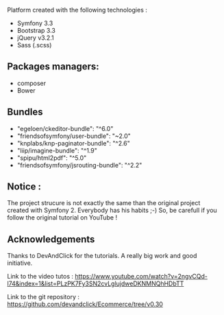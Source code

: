Platform created with the following technologies : 
 
- Symfony 3.3
- Bootstrap 3.3
- jQuery v3.2.1
- Sass (.scss)

Packages managers:
------------------
- composer
- Bower

Bundles
--------
- "egeloen/ckeditor-bundle": "^6.0"
- "friendsofsymfony/user-bundle": "~2.0"
- "knplabs/knp-paginator-bundle": "^2.6"
- "liip/imagine-bundle": "^1.9"
- "spipu/html2pdf": "^5.0"
- "friendsofsymfony/jsrouting-bundle": "^2.2"


Notice : 
---------
The project strucure is not exactly the same than the original project created with Symfony 2. Everybody has his habits ;-) So, be carefull if you follow the original tutorial on YouTube !


Acknowledgements
----------------
Thanks to DevAndClick for the tutorials. A really big work and good initiative.

Link to the video tutos : https://www.youtube.com/watch?v=2ngvCQd-l74&index=1&list=PLzPK7Fy3SN2cvLglujdweDKNMNQhHDbTT
 
Link to the git repository : https://github.com/devandclick/Ecommerce/tree/v0.30

